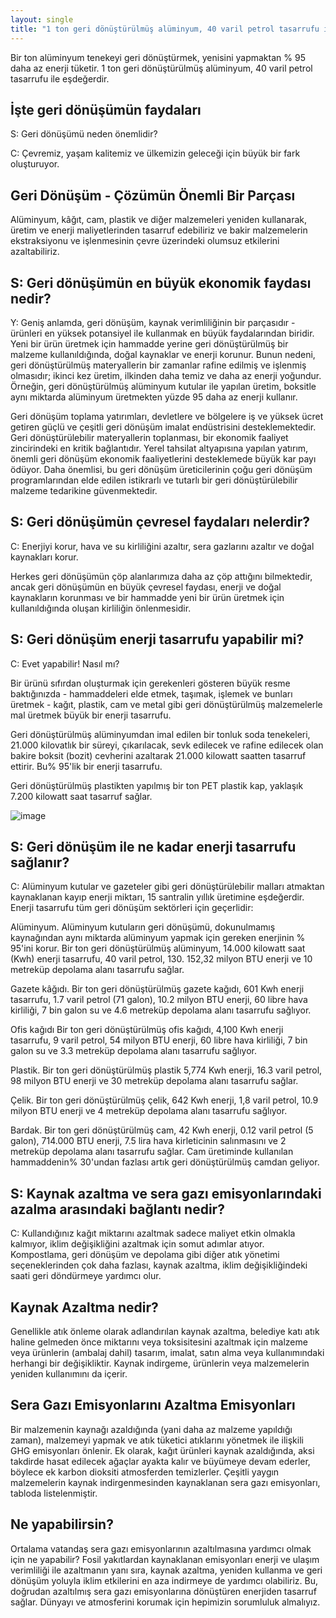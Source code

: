 ```yaml
---
layout: single
title: "1 ton geri dönüştürülmüş alüminyum, 40 varil petrol tasarrufu ile eşdeğerdir"
---
```

Bir ton alüminyum tenekeyi geri dönüştürmek, yenisini yapmaktan % 95 daha az enerji tüketir. 1 ton geri dönüştürülmüş alüminyum, 40 varil petrol tasarrufu ile eşdeğerdir.

İşte geri dönüşümün faydaları
-
S: Geri dönüşümü neden önemlidir?

C: Çevremiz, yaşam kalitemiz ve ülkemizin geleceği için büyük bir fark oluşturuyor.

Geri Dönüşüm - Çözümün Önemli Bir Parçası
-
Alüminyum, kâğıt, cam, plastik ve diğer malzemeleri yeniden kullanarak, üretim ve enerji maliyetlerinden tasarruf edebiliriz ve bakir malzemelerin ekstraksiyonu ve işlenmesinin çevre üzerindeki olumsuz etkilerini azaltabiliriz.

S: Geri dönüşümün en büyük ekonomik faydası nedir?
-
Y: Geniş anlamda, geri dönüşüm, kaynak verimliliğinin bir parçasıdır - ürünleri en yüksek potansiyel ile kullanmak en büyük faydalarından biridir. Yeni bir ürün üretmek için hammadde yerine geri dönüştürülmüş bir malzeme kullanıldığında, doğal kaynaklar ve enerji korunur. Bunun nedeni, geri dönüştürülmüş materyallerin bir zamanlar rafine edilmiş ve işlenmiş olmasıdır; ikinci kez üretim, ilkinden daha temiz ve daha az enerji yoğundur. Örneğin, geri dönüştürülmüş alüminyum kutular ile yapılan üretim, boksitle aynı miktarda alüminyum üretmekten yüzde 95 daha az enerji kullanır.

Geri dönüşüm toplama yatırımları, devletlere ve bölgelere iş ve yüksek ücret getiren güçlü ve çeşitli geri dönüşüm imalat endüstrisini desteklemektedir. Geri dönüştürülebilir materyallerin toplanması, bir ekonomik faaliyet zincirindeki en kritik bağlantıdır. Yerel tahsilat altyapısına yapılan yatırım, önemli geri dönüşüm ekonomik faaliyetlerini desteklemede büyük kar payı ödüyor. Daha önemlisi, bu geri dönüşüm üreticilerinin çoğu geri dönüşüm programlarından elde edilen istikrarlı ve tutarlı bir geri dönüştürülebilir malzeme tedarikine güvenmektedir.

S: Geri dönüşümün çevresel faydaları nelerdir?
-
C: Enerjiyi korur, hava ve su kirliliğini azaltır, sera gazlarını azaltır ve doğal kaynakları korur.

Herkes geri dönüşümün çöp alanlarımıza daha az çöp attığını bilmektedir, ancak geri dönüşümün en büyük çevresel faydası, enerji ve doğal kaynakların korunması ve bir hammadde yeni bir ürün üretmek için kullanıldığında oluşan kirliliğin önlenmesidir.

S: Geri dönüşüm enerji tasarrufu yapabilir mi?
-
C: Evet yapabilir! Nasıl mı?

Bir ürünü sıfırdan oluşturmak için gerekenleri gösteren büyük resme baktığınızda - hammaddeleri elde etmek, taşımak, işlemek ve bunları üretmek - kağıt, plastik, cam ve metal gibi geri dönüştürülmüş malzemelerle mal üretmek büyük bir enerji tasarrufu.

Geri dönüştürülmüş alüminyumdan imal edilen bir tonluk soda tenekeleri, 21.000 kilovatlık bir süreyi, çıkarılacak, sevk edilecek ve rafine edilecek olan bakire boksit (bozit) cevherini azaltarak 21.000 kilowatt saatten tasarruf ettirir. Bu% 95'lik bir enerji tasarrufu.

Geri dönüştürülmüş plastikten yapılmış bir ton PET plastik kap, yaklaşık 7.200 kilowatt saat tasarruf sağlar.

![image](https://static1.squarespace.com/static/534fe620e4b0337f7ff5c5da/t/58a2568003596e0ca1a065b5/1487035502103/)

S: Geri dönüşüm ile ne kadar enerji tasarrufu sağlanır?
-
C: Alüminyum kutular ve gazeteler gibi geri dönüştürülebilir malları atmaktan kaynaklanan kayıp enerji miktarı, 15 santralin yıllık üretimine eşdeğerdir. Enerji tasarrufu tüm geri dönüşüm sektörleri için geçerlidir:

Alüminyum. Alüminyum kutuların geri dönüşümü, dokunulmamış kaynağından aynı miktarda alüminyum yapmak için gereken enerjinin % 95'ini korur. Bir ton geri dönüştürülmüş alüminyum, 14.000 kilowatt saat (Kwh) enerji tasarrufu, 40 varil petrol, 130. 152,32 milyon BTU enerji ve 10 metreküp depolama alanı tasarrufu sağlar.

Gazete kâğıdı. Bir ton geri dönüştürülmüş gazete kağıdı, 601 Kwh enerji tasarrufu, 1.7 varil petrol (71 galon), 10.2 milyon BTU enerji, 60 libre hava kirliliği, 7 bin galon su ve 4.6 metreküp depolama alanı tasarrufu sağlıyor.

Ofis kağıdı Bir ton geri dönüştürülmüş ofis kağıdı, 4,100 Kwh enerji tasarrufu, 9 varil petrol, 54 milyon BTU enerji, 60 libre hava kirliliği, 7 bin galon su ve 3.3 metreküp depolama alanı tasarrufu sağlıyor.

Plastik. Bir ton geri dönüştürülmüş plastik 5,774 Kwh enerji, 16.3 varil petrol, 98 milyon BTU enerji ve 30 metreküp depolama alanı tasarrufu sağlar.

Çelik. Bir ton geri dönüştürülmüş çelik, 642 Kwh enerji, 1,8 varil petrol, 10.9 milyon BTU enerji ve 4 metreküp depolama alanı tasarrufu sağlıyor.

Bardak. Bir ton geri dönüştürülmüş cam, 42 Kwh enerji, 0.12 varil petrol (5 galon), 714.000 BTU enerji, 7.5 lira hava kirleticinin salınmasını ve 2 metreküp depolama alanı tasarrufu sağlar. Cam üretiminde kullanılan hammaddenin% 30'undan fazlası artık geri dönüştürülmüş camdan geliyor.

S: Kaynak azaltma ve sera gazı emisyonlarındaki azalma arasındaki bağlantı nedir?
-
C: Kullandığınız kağıt miktarını azaltmak sadece maliyet etkin olmakla kalmıyor, iklim değişikliğini azaltmak için somut adımlar atıyor. Kompostlama, geri dönüşüm ve depolama gibi diğer atık yönetimi seçeneklerinden çok daha fazlası, kaynak azaltma, iklim değişikliğindeki saati geri döndürmeye yardımcı olur.

Kaynak Azaltma nedir?
-
Genellikle atık önleme olarak adlandırılan kaynak azaltma, belediye katı atık haline gelmeden önce miktarını veya toksisitesini azaltmak için malzeme veya ürünlerin (ambalaj dahil) tasarım, imalat, satın alma veya kullanımındaki herhangi bir değişikliktir. Kaynak indirgeme, ürünlerin veya malzemelerin yeniden kullanımını da içerir.

Sera Gazı Emisyonlarını Azaltma Emisyonları
-
Bir malzemenin kaynağı azaldığında (yani daha az malzeme yapıldığı zaman), malzemeyi yapmak ve atık tüketici atıklarını yönetmek ile ilişkili GHG emisyonları önlenir. Ek olarak, kağıt ürünleri kaynak azaldığında, aksi takdirde hasat edilecek ağaçlar ayakta kalır ve büyümeye devam ederler, böylece ek karbon dioksiti atmosferden temizlerler. Çeşitli yaygın malzemelerin kaynak indirgenmesinden kaynaklanan sera gazı emisyonları, tabloda listelenmiştir.

Ne yapabilirsin?
-
Ortalama vatandaş sera gazı emisyonlarının azaltılmasına yardımcı olmak için ne yapabilir? Fosil yakıtlardan kaynaklanan emisyonları enerji ve ulaşım verimliliği ile azaltmanın yanı sıra, kaynak azaltma, yeniden kullanma ve geri dönüşüm yoluyla iklim etkilerini en aza indirmeye de yardımcı olabiliriz. Bu, doğrudan azaltılmış sera gazı emisyonlarına dönüştüren enerjiden tasarruf sağlar. Dünyayı ve atmosferini korumak için hepimizin sorumluluk almalıyız.
